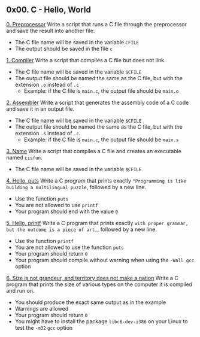 ## 0x00. C - Hello, World      
[0. Preprocessor]() Write a script that runs a C file through the preprocessor and save the result into another file.
* The C file name will be saved in the variable `CFILE`     
* The output should be saved in the file `c`     

[1. Compiler]() Write a script that compiles a C file but does not link.       
* The C file name will be saved in the variable `$CFILE`      
* The output file should be named the same as the C file, but with the extension `.o` instead of `.c`
  * Example: if the C file is `main.c`, the output file should be `main.o`    

[2. Assembler]() Write a script that generates the assembly code of a C code and save it in an output file.    
* The C file name will be saved in the variable `$CFILE`
* The output file should be named the same as the C file, but with the extension `.s` instead of `.c`.
  * Example: if the C file is `main.c`, the output file should be `main.s`

[3. Name]() Write a script that compiles a C file and creates an executable named `cisfun`.     
* The C file name will be saved in the variable `$CFILE`        

[4. Hello, puts]() Write a C program that prints exactly `"Programming is like building a multilingual puzzle`, followed by a new line.       
* Use the function `puts`
* You are not allowed to use `printf`
* Your program should end with the value `0`        

[5. Hello, printf]() Write a C program that prints exactly `with proper grammar, but the outcome is a piece of art,`, followed by a new line.        
* Use the function `printf`
* You are not allowed to use the function `puts`
* Your program should return `0`
* Your program should compile without warning when using the `-Wall gcc` option          

[6. Size is not grandeur, and territory does not make a nation]() Write a C program that prints the size of various types on the computer it is compiled and run on.        
* You should produce the exact same output as in the example         
* Warnings are allowed          
* Your program should return `0`
* You might have to install the package `libc6-dev-i386` on your Linux to test the `-m32` `gcc` option          


